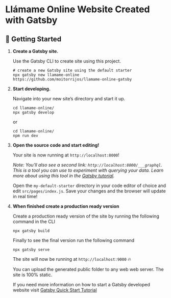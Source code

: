 # Llámame Online Website Created with Gatsby

## 🚀 Getting Started

1.  **Create a Gatsby site.**

    Use the Gatsby CLI to create site using this project.

    ```shell
    # create a new Gatsby site using the default starter
    npx gatsby new llamame-online https://github.com/moitorrijos/llamame-online-gatsby
    ```

1.  **Start developing.**

    Navigate into your new site’s directory and start it up.

    ```shell
    cd llamame-online/
    npx gatsby develop
    ```

    or

    ```shell
    cd llamame-online/
    npm run dev
    ```

1.  **Open the source code and start editing!**

    Your site is now running at `http://localhost:8000`!

    _Note: You'll also see a second link: _`http://localhost:8000/___graphql`_. This is a tool you can use to experiment with querying your data. Learn more about using this tool in the [Gatsby tutorial](https://www.gatsbyjs.org/tutorial/part-five/#introducing-graphiql)._

    Open the `my-default-starter` directory in your code editor of choice and edit `src/pages/index.js`. Save your changes and the browser will update in real time!

1.  **When finished create a production ready version**

    Create a production ready version of the site by running the following command in the CLI

    ```shell
    npx gatsby build
    ```

    Finally to see the final version run the following command

    ```shell
    npx gatsby serve
    ```

    The site will now be running at `http://localhost:9000` 🔥

    You can upload the generated public folder to any web web server. The site is 100% static.

    If you need more information on how to start a Gatsby developed website visit [Gatsby Quick Start Tutorial](https://www.gatsbyjs.org/docs/quick-start/)
